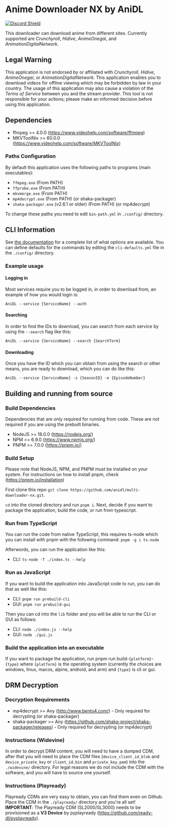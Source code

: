 # Anime Downloader NX by AniDL

[![Discord Shield](https://discord.com/api/guilds/884479461997805568/widget.png?style=banner2)](https://discord.gg/qEpbWen5vq)

This downloader can download anime from different sites. Currently supported are *Crunchyroll*, *Hidive*, *AnimeOnegai*, and *AnimationDigitalNetwork*.

## Legal Warning

This application is not endorsed by or affiliated with *Crunchyroll*, *Hidive*, *AnimeOnegai*, or *AnimationDigitalNetwork*. This application enables you to download videos for offline viewing which may be forbidden by law in your country. The usage of this application may also cause a violation of the *Terms of Service* between you and the stream provider. This tool is not responsible for your actions; please make an informed decision before using this application.

## Dependencies

* ffmpeg >= 4.0.0 (https://www.videohelp.com/software/ffmpeg)
* MKVToolNix >= 60.0.0 (https://www.videohelp.com/software/MKVToolNix)

### Paths Configuration

By default this application uses the following paths to programs (main executables):

* `ffmpeg.exe` (From PATH)
* `ffprobe.exe` (From PATH)
* `mkvmerge.exe` (From PATH)
* `mp4decrypt.exe` (From PATH) (or shaka-packager)
* `shaka-packager.exe` (v2.6.1 or older) (From PATH) (or mp4decrypt)

To change these paths you need to edit `bin-path.yml` in `./config/` directory.

## CLI Information

See [the documentation](https://github.com/anidl/multi-downloader-nx/blob/master/docs/DOCUMENTATION.md) for a complete list of what options are available. You can define defaults for the commands by editing the `cli-defaults.yml` file in the `./config/` directory.

### Example usage

#### Logging in

Most services require you to be logged in, in order to download from, an example of how you would login is:

```shell
AniDL --service {ServiceName} --auth
```

#### Searching

In order to find the IDs to download, you can search from each service by using the `--search` flag like this:

```shell
AniDL --service {ServiceName} --search {SearchTerm}
```

#### Downloading

Once you have the ID which you can obtain from using the search or other means, you are ready to download, which you can do like this:

```shell
AniDL --service {ServiceName} -s {SeasonID} -e {EpisodeNumber}
```

## Building and running from source

### Build Dependencies

Dependencies that are only required for running from code. These are not required if you are using the prebuilt binaries.

* NodeJS >= 18.0.0 (https://nodejs.org/)
* NPM >= 6.9.0 (https://www.npmjs.org/)
* PNPM >= 7.0.0 (https://pnpm.io/)

### Build Setup

Please note that NodeJS, NPM, and PNPM must be installed on your system. For instructions on how to install pnpm, check (https://pnpm.io/installation)

First clone this repo `git clone https://github.com/anidl/multi-downloader-nx.git`.

`cd` into the cloned directory and run `pnpm i`. Next, decide if you want to package the application, build the code, or run from typescript.

### Run from TypeScript

You can run the code from native TypeScript, this requires ts-node which you can install with pnpm with the following command: `pnpm -g i ts-node`

Afterwords, you can run the application like this:

* CLI: `ts-node -T ./index.ts --help`

### Run as JavaScript

If you want to build the application into JavaScript code to run, you can do that as well like this:

* CLI: `pnpm run prebuild-cli`
* GUI: `pnpm run prebuild-gui`

Then you can cd into the `lib` folder and you will be able to run the CLI or GUI as follows:

* CLI: `node ./index.js --help`
* GUI: `node ./gui.js`

### Build the application into an executable

If you want to package the application, run pnpm run build-`{platform}`-`{type}` where `{platform}` is the operating system (currently the choices are windows, linux, macos, alpine, android, and arm) and `{type}` is cli or gui.

## DRM Decryption

### Decryption Requirements

* mp4decrypt >= Any (http://www.bento4.com/) - Only required for decrypting (or shaka-packager)
* shaka-packager >= Any (https://github.com/shaka-project/shaka-packager/releases) - Only required for decrypting (or mp4decrypt)

### Instructions (Widevine)

In order to decrypt DRM content, you will need to have a dumped CDM, after that you will need to place the CDM files (`device_client_id_blob` and `device_private_key` or `client_id.bin` and `private_key.pem`) into the `./widevine/` directory. For legal reasons we do not include the CDM with the software, and you will have to source one yourself.

### Instructions (Playready)

Playready CDMs are very easy to obtain, you can find them even on Github.
Place the CDM in the `./playready/` directory and you're all set!
**IMPORTANT**: The Playready CDM (SL2000/SL3000) needs to be provisioned as a **V3 Device** by pyplayready (https://github.com/ready-dl/pyplayready).
